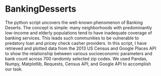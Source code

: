 # BankingDesserts

The python script uncovers the well-known phenomenon of Banking Deserts. The concept is simple: many neighborhoods with predominantly low-income and elderly populations tend to have inadequate coverage of banking services. This leads such communities to be vulnerable to predatory loan and pricey check casher providers.
In this script, I have  retrieved and plotted data from the 2013 US Census and Google Places API to show the relationship between various socioeconomic parameters and bank count across 700 randomly selected zip codes. We used Pandas, Numpy, Matplotlib, Requests, Census API, and Google API to accomplish our task.
